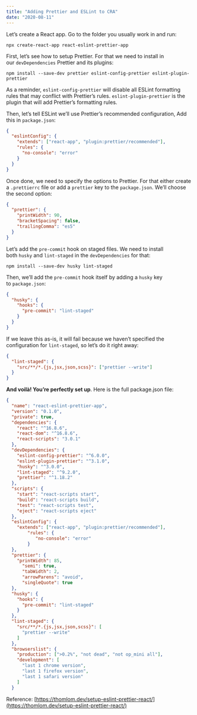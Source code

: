 ```yaml
---
title: "Adding Prettier and ESLint to CRA"
date: "2020-08-11"
---
```


Let’s create a React app. Go to the folder you usually work in and run:

`npx create-react-app react-eslint-prettier-app`

First, let’s see how to setup Prettier. For that we need to install in our `devDependencies` Prettier and its plugins:

`npm install --save-dev prettier eslint-config-prettier eslint-plugin-prettier`

As a reminder, `eslint-config-prettier` will disable all ESLint formatting rules that may conflict with Prettier’s rules. `eslint-plugin-prettier` is the plugin that will add Prettier’s formatting rules.

Then, let’s tell ESLint we’ll use Prettier’s recommended configuration, Add this in `package.json`:

```json
{
  "eslintConfig": {
    "extends": ["react-app", "plugin:prettier/recommended"],
    "rules": {
      "no-console": "error"
    }
  }
}
```

Once done, we need to specify the options to Prettier. For that either create a `.prettierrc` file or add a `prettier` key to the `package.json`. We’ll choose the second option:

```json
{
  "prettier": {
    "printWidth": 90,
    "bracketSpacing": false,
    "trailingComma": "es5"
  }
}
```

Let’s add the `pre-commit` hook on staged files. We need to install both `husky` and `lint-staged` in the `devDependencies` for that:

`npm install --save-dev husky lint-staged`

Then, we’ll add the `pre-commit` hook itself by adding a `husky` key to `package.json`:

```json
{
  "husky": {
    "hooks": {
      "pre-commit": "lint-staged"
    }
  }
}
```

If we leave this as-is, it will fail because we haven’t specified the configuration for `lint-staged`, so let’s do it right away:

```json
{
  "lint-staged": {
    "src/**/*.{js,jsx,json,scss}": ["prettier --write"]
  }
}
```

**And voilà! You’re perfectly set up**. Here is the full package.json file:

```json
{
  "name": "react-eslint-prettier-app",
  "version": "0.1.0",
  "private": true,
  "dependencies": {
    "react": "^16.8.6",
    "react-dom": "^16.8.6",
    "react-scripts": "3.0.1"
  },
  "devDependencies": {
    "eslint-config-prettier": "^6.0.0",
    "eslint-plugin-prettier": "^3.1.0",
    "husky": "^3.0.0",
    "lint-staged": "^9.2.0",
    "prettier": "^1.18.2"
  },
  "scripts": {
    "start": "react-scripts start",
    "build": "react-scripts build",
    "test": "react-scripts test",
    "eject": "react-scripts eject"
  },
  "eslintConfig": {
    "extends": ["react-app", "plugin:prettier/recommended"],
		"rules": {
		   "no-console": "error"
		}
  },
  "prettier": {
    "printWidth": 85,
	  "semi": true,
	  "tabWidth": 2,
	  "arrowParens": "avoid",
	  "singleQuote": true
  },
  "husky": {
    "hooks": {
      "pre-commit": "lint-staged"
    }
  },
  "lint-staged": {
    "src/**/*.{js,jsx,json,scss}": [
      "prettier --write"
    ]
  },
  "browserslist": {
    "production": [">0.2%", "not dead", "not op_mini all"],
    "development": [
      "last 1 chrome version",
      "last 1 firefox version",
      "last 1 safari version"
    ]
  }
```

Reference: [https://thomlom.dev/setup-eslint-prettier-react/](https://thomlom.dev/setup-eslint-prettier-react/)
